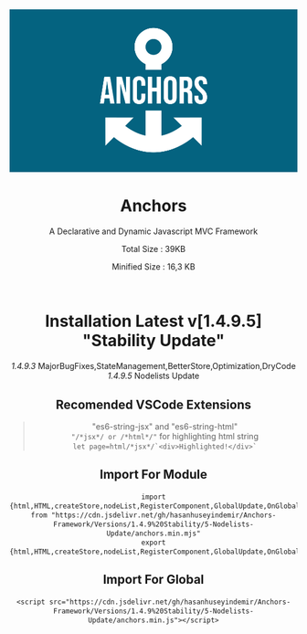 <div align="center">


<img width="600px" src="https://github.com/HasanHuseyinDemir/Anchors-Framework/blob/master/Images/new/logo-color.png">
<h1 align="center">Anchors</h1>
<p align="center">A Declarative and Dynamic Javascript MVC Framework</p>
<p>Total Size : 39KB</p>
<p>Minified Size : 16,3 KB</p>
<br>

# Installation Latest v[1.4.9.5] "Stability Update"

<i>1.4.9.3</i> MajorBugFixes,StateManagement,BetterStore,Optimization,DryCode
<br>
<i>1.4.9.5</i> Nodelists Update

## Recomended VSCode Extensions
> "es6-string-jsx" and "es6-string-html"<br>
```"/*jsx*/ or /*html*/"``` for highlighting html string<br>
``` let page=html/*jsx*/`<div>Highlighted!</div>` ```

## Import For Module
```
import {html,HTML,createStore,nodeList,RegisterComponent,GlobalUpdate,OnGlobalUpdate,For,H} from "https://cdn.jsdelivr.net/gh/hasanhuseyindemir/Anchors-Framework/Versions/1.4.9%20Stability/5-Nodelists-Update/anchors.min.mjs"
export {html,HTML,createStore,nodeList,RegisterComponent,GlobalUpdate,OnGlobalUpdate,For,H}
```

## Import For Global 
```
<script src="https://cdn.jsdelivr.net/gh/hasanhuseyindemir/Anchors-Framework/Versions/1.4.9%20Stability/5-Nodelists-Update/anchors.min.js"></script>
```



